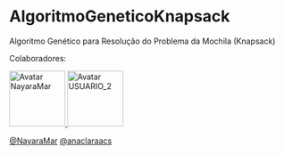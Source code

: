 # AlgoritmoGeneticoKnapsack
Algoritmo Genético para Resolução do Problema da Mochila (Knapsack)


Colaboradores: 
<p align="left">
  <a href="https://github.com/NayaraMar">
    <img src="https://github.com/NayaraMar.png" width="100px;" alt="Avatar NayaraMar"/>
  </a>
  
  <a href="https://github.com/anaclaraacs">
    <img src="https://github.com/anaclaraacs.png" width="100px;" alt="Avatar USUARIO_2"/>
  </a>
  
  </p>

 [@NayaraMar](https://github.com/NayaraMar)     [@anaclaraacs](https://github.com/anaclaraacs)
